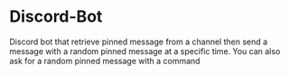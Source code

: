 # Discord-Bot
Discord bot that retrieve pinned message from a channel then send a message with a random pinned message at a specific time. You can also ask for a random pinned message with a command

